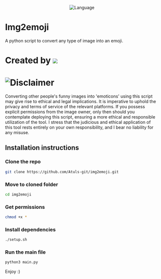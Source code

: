 <p align="center">
  <img align="center" src="https://img.shields.io/badge/Language_used-Python_&_Bash-magenta" alt="Language" />
</p>

# Img2emoji
 A python script to convert any type of image into an emoji.

# Created by <img src="https://img.shields.io/badge/Atul-8A2BE2">

# <img src="https://img.shields.io/badge/Usage-Disclaimer-yellow" alt="Disclaimer"/>
 Converting other people's funny images into 'emoticons' using this script may give rise to ethical and legal implications. It is imperative to uphold the privacy and terms of service of the relevant platforms. If you possess explicit permissions from the image owner, only then should you contemplate deploying this script, ensuring a more ethical and responsible utilization of the tool. I stress that the judicious and ethical application of this tool rests entirely on your own responsibility, and I bear no liability for any misuse.

## Installation instructions

 ### Clone the repo
  ```bash
  git clone https://github.com/Atuls-git/img2emoji.git
  ```
 ### Move to cloned folder
  ```bash
  cd img2emoji
  ```
 ### Get permissions
  ```bash
  chmod +x *
  ```
 ### Install dependencies
  ```bash
  ./setup.sh
  ```
 ### Run the main file
  ```bash
  python3 main.py
  ```
Enjoy :)